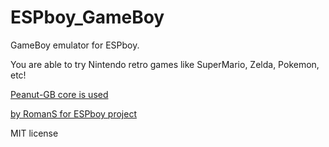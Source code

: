 # ESPboy_GameBoy

GameBoy emulator for ESPboy. 

You are able to try Nintendo retro games like SuperMario, Zelda, Pokemon, etc! 

[Peanut-GB core is used](https://github.com/deltabeard/Peanut-GB)

[by RomanS for ESPboy project](https://hackaday.io/project/164830-espboy-games-iot-stem-for-education-fun)

MIT license
